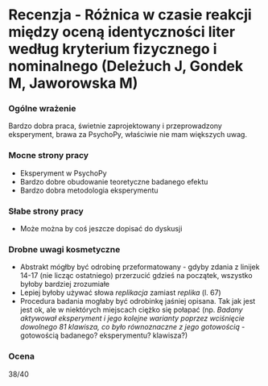 # Recenzja - Różnica w czasie reakcji między oceną identyczności liter według kryterium fizycznego i nominalnego (Deleżuch J, Gondek M, Jaworowska M)


### Ogólne wrażenie

Bardzo dobra praca, świetnie zaprojektowany i przeprowadzony eksperyment, brawa za PsychoPy, właściwie nie mam większych uwag.

### Mocne strony pracy

- Eksperyment w PsychoPy
- Bardzo dobre obudowanie teoretyczne badanego efektu
- Bardzo dobra metodologia eksperymentu

### Słabe strony pracy

- Może można by coś jeszcze dopisać do dyskusji

### Drobne uwagi kosmetyczne

- Abstrakt mógłby być odrobinę przeformatowany - gdyby zdania z linijek 14-17 (nie licząc ostatniego) przerzucić gdzieś na początek, wszystko byłoby bardziej zrozumiałe
- Lepiej byłoby używać słowa _replikacja_ zamiast _replika_ (l. 67)
- Procedura badania mogłaby być odrobinkę jaśniej opisana. Tak jak jest jest ok, ale w niektórych miejscach ciężko się połapać (np. _Badany aktywował eksperyment i jego kolejne warianty poprzez wciśnięcie dowolnego
81 klawisza, co było równoznaczne z jego gotowością_ - gotowością badanego? eksperymentu? klawisza?)


### Ocena 

38/40